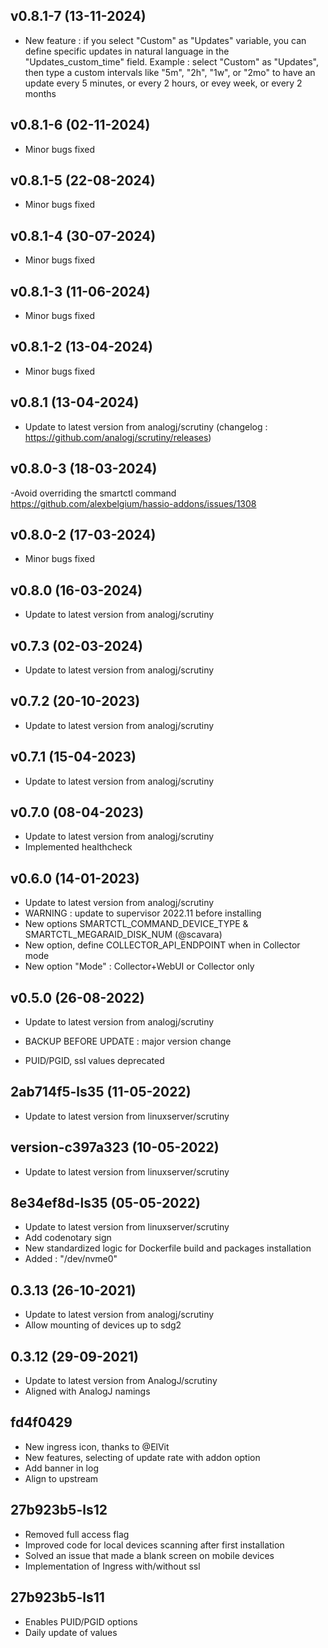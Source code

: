 ## v0.8.1-7 (13-11-2024)
- New feature : if you select "Custom" as "Updates" variable, you can define specific updates in natural language in the "Updates_custom_time" field. Example : select "Custom" as "Updates", then type a custom intervals like "5m", "2h", "1w", or "2mo" to have an update every 5 minutes, or every 2 hours, or evey week, or every 2 months

## v0.8.1-6 (02-11-2024)
- Minor bugs fixed
## v0.8.1-5 (22-08-2024)
- Minor bugs fixed
## v0.8.1-4 (30-07-2024)
- Minor bugs fixed
## v0.8.1-3 (11-06-2024)
- Minor bugs fixed
## v0.8.1-2 (13-04-2024)
- Minor bugs fixed

## v0.8.1 (13-04-2024)
- Update to latest version from analogj/scrutiny (changelog : https://github.com/analogj/scrutiny/releases)
## v0.8.0-3 (18-03-2024)
-Avoid overriding the smartctl command https://github.com/alexbelgium/hassio-addons/issues/1308

## v0.8.0-2 (17-03-2024)
- Minor bugs fixed

## v0.8.0 (16-03-2024)
- Update to latest version from analogj/scrutiny

## v0.7.3 (02-03-2024)

- Update to latest version from analogj/scrutiny

## v0.7.2 (20-10-2023)

- Update to latest version from analogj/scrutiny

## v0.7.1 (15-04-2023)

- Update to latest version from analogj/scrutiny

## v0.7.0 (08-04-2023)

- Update to latest version from analogj/scrutiny
- Implemented healthcheck

## v0.6.0 (14-01-2023)

- Update to latest version from analogj/scrutiny
- WARNING : update to supervisor 2022.11 before installing
- New options SMARTCTL_COMMAND_DEVICE_TYPE & SMARTCTL_MEGARAID_DISK_NUM (@scavara)
- New option, define COLLECTOR_API_ENDPOINT when in Collector mode
- New option "Mode" : Collector+WebUI or Collector only

## v0.5.0 (26-08-2022)

- Update to latest version from analogj/scrutiny

- BACKUP BEFORE UPDATE : major version change
- PUID/PGID, ssl values deprecated

## 2ab714f5-ls35 (11-05-2022)

- Update to latest version from linuxserver/scrutiny

## version-c397a323 (10-05-2022)

- Update to latest version from linuxserver/scrutiny

## 8e34ef8d-ls35 (05-05-2022)

- Update to latest version from linuxserver/scrutiny
- Add codenotary sign
- New standardized logic for Dockerfile build and packages installation
- Added : "/dev/nvme0"

## 0.3.13 (26-10-2021)

- Update to latest version from analogj/scrutiny
- Allow mounting of devices up to sdg2

## 0.3.12 (29-09-2021)

- Update to latest version from AnalogJ/scrutiny
- Aligned with AnalogJ namings

## fd4f0429

- New ingress icon, thanks to @ElVit
- New features, selecting of update rate with addon option
- Add banner in log
- Align to upstream

## 27b923b5-ls12

- Removed full access flag
- Improved code for local devices scanning after first installation
- Solved an issue that made a blank screen on mobile devices
- Implementation of Ingress with/without ssl

## 27b923b5-ls11

- Enables PUID/PGID options
- Daily update of values
